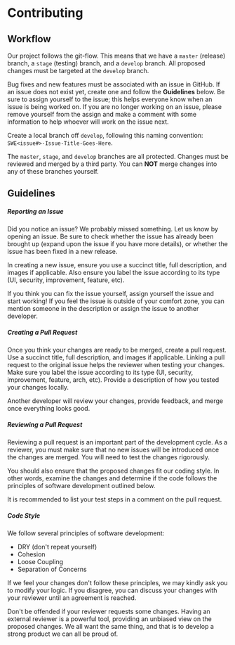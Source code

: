 # Contributing

## Workflow
Our project follows the git-flow. This means that we have a `master` (release) branch, a `stage` (testing) branch, and a `develop` branch. All proposed changes must be targeted at the `develop` branch.

Bug fixes and new features must be associated with an issue in GitHub. If an issue does not exist yet, create one and follow the **Guidelines** below. Be sure to assign yourself to the issue; this helps everyone know when an issue is being worked on. If you are no longer working on an issue, please remove yourself from the assign and make a comment with some information to help whoever will work on the issue next.

Create a local branch off `develop`, following this naming convention: `SWE<issue#>-Issue-Title-Goes-Here`.

The `master`, `stage`, and `develop` branches are all protected. Changes must be reviewed and merged by a third party. You can **NOT** merge changes into any of these branches yourself.

## Guidelines
##### Reporting an Issue
Did you notice an issue? We probably missed something. Let us know by opening an issue. Be sure to check whether the issue has already been brought up (expand upon the issue if you have more details), or whether the issue has been fixed in a new release.

In creating a new issue, ensure you use a succinct title, full description, and images if applicable. Also ensure you label the issue according to its type (UI, security, improvement, feature, etc).

If you think you can fix the issue yourself, assign yourself the issue and start working! If you feel the issue is outside of your comfort zone, you can mention someone in the description or assign the issue to another developer.

##### Creating a Pull Request
Once you think your changes are ready to be merged, create a pull request. Use a succinct title, full description, and images if applicable. Linking a pull request to the original issue helps the reviewer when testing your changes. Make sure you label the issue according to its type (UI, security, improvement, feature, arch, etc). Provide a description of how you tested your changes locally.

Another developer will review your changes, provide feedback, and merge once everything looks good.

##### Reviewing a Pull Request
Reviewing a pull request is an important part of the development cycle. As a reviewer, you must make sure that no new issues will be introduced once the changes are merged. You will need to test the changes rigorously.

You should also ensure that the proposed changes fit our coding style. In other words, examine the changes and determine if the code follows the principles of software development outlined below.

It is recommended to list your test steps in a comment on the pull request.

##### Code Style
We follow several principles of software development:
- DRY (don't repeat yourself)
- Cohesion
- Loose Coupling
- Separation of Concerns

If we feel your changes don't follow these principles, we may kindly ask you to modify your logic. If you disagree, you can discuss your changes with your reviewer until an agreement is reached.

Don't be offended if your reviewer requests some changes. Having an external reviewer is a powerful tool, providing an unbiased view on the proposed changes. We all want the same thing, and that is to develop a strong product we can all be proud of.
